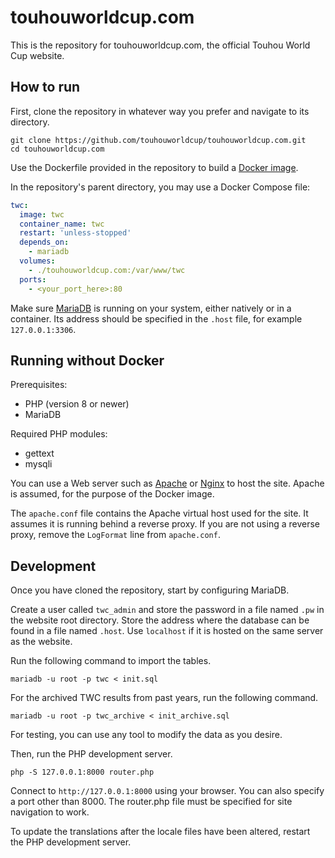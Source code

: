 # touhouworldcup.com
This is the repository for touhouworldcup.com, the official Touhou World Cup website.

## How to run
First, clone the repository in whatever way you prefer and navigate to its directory.
```
git clone https://github.com/touhouworldcup/touhouworldcup.com.git
cd touhouworldcup.com
```
Use the Dockerfile provided in the repository to build a [Docker image](https://docs.docker.com/).

In the repository's parent directory, you may use a Docker Compose file:
```YAML
twc:
  image: twc
  container_name: twc
  restart: 'unless-stopped'
  depends_on:
    - mariadb
  volumes:
    - ./touhouworldcup.com:/var/www/twc
  ports:
    - <your_port_here>:80
```

Make sure [MariaDB](https://mariadb.org/) is running on your system, either natively or in a container.
Its address should be specified in the `.host` file, for example `127.0.0.1:3306`.

## Running without Docker
Prerequisites:
* PHP (version 8 or newer)
* MariaDB

Required PHP modules:
* gettext
* mysqli

You can use a Web server such as [Apache](https://apache.org/) or [Nginx](https://nginx.org/) to host the site.
Apache is assumed, for the purpose of the Docker image.

The `apache.conf` file contains the Apache virtual host used for the site. It assumes it is running behind a reverse proxy.
If you are not using a reverse proxy, remove the `LogFormat` line from `apache.conf`.

## Development
Once you have cloned the repository, start by configuring MariaDB.

Create a user called `twc_admin` and store the password in a file named `.pw` in the website root directory.
Store the address where the database can be found in a file named `.host`. Use `localhost` if it is hosted on the same server as the website.

Run the following command to import the tables.
```
mariadb -u root -p twc < init.sql
```
For the archived TWC results from past years, run the following command.
```
mariadb -u root -p twc_archive < init_archive.sql
```
For testing, you can use any tool to modify the data as you desire.

Then, run the PHP development server.
```
php -S 127.0.0.1:8000 router.php
```
Connect to `http://127.0.0.1:8000` using your browser. You can also specify a port other than 8000.
The router.php file must be specified for site navigation to work.

To update the translations after the locale files have been altered, restart the PHP development server.